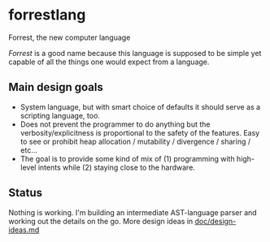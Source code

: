 # forrestlang
Forrest, the new computer language

*Forrest* is a good name because this language is supposed to be simple yet capable of all the things one would expect from a language.

## Main design goals

- System language, but with smart choice of defaults it should serve as a scripting language, too.
- Does not prevent the programmer to do anything but the verbosity/explicitness is proportional to the safety of the features. Easy to see or prohibit heap allocation / mutability / divergence / sharing / etc...
- The goal is to provide some kind of mix of (1) programming with high-level intents while (2) staying close to the hardware.

## Status

Nothing is working. I'm building an intermediate AST-language parser and working out the details on the go.
More design ideas in [doc/design-ideas.md](https://github.com/tamaskenez/forrestlang/blob/master/doc/design-ideas.md)

